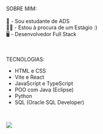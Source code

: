 SOBRE MIM:<br><br>
💬 - Sou estudante de ADS<br>
🧑‍💻 - Estou à procura de um Estágio :)<br>
🖥 - Desenvolvedor Full Stack

<br>

TECNOLOGIAS:<br>
- HTML e CSS
- Vite e React
- JavaScript e TypeScript
- POO com Java (Eclipse)
- Python
- SQL (Oracle SQL Developer)
  
<br>

[![](https://visitcount.itsvg.in/api?id=imMelie&icon=2&color=12)](https://visitcount.itsvg.in)
